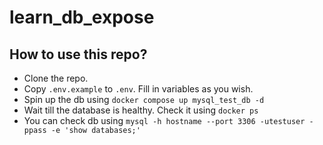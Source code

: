 # learn_db_expose

## How to use this repo?
- Clone the repo.
- Copy `.env.example` to `.env`. Fill in variables as you wish.
- Spin up the db using `docker compose up mysql_test_db -d`
- Wait till the database is healthy. Check it using `docker ps`
- You can check db using `mysql -h hostname --port 3306 -utestuser -ppass -e 'show databases;'`

